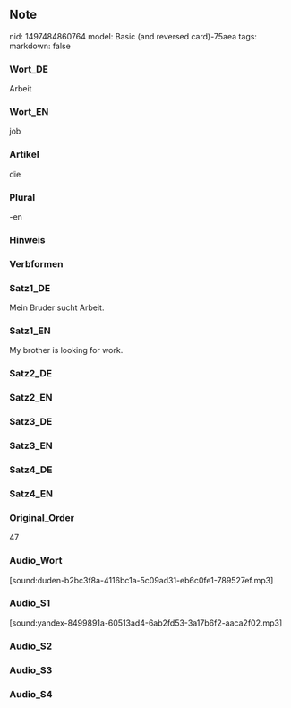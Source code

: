 ## Note
nid: 1497484860764
model: Basic (and reversed card)-75aea
tags: 
markdown: false

### Wort_DE
Arbeit

### Wort_EN
job

### Artikel
die

### Plural
-en

### Hinweis


### Verbformen


### Satz1_DE
Mein Bruder sucht Arbeit.

### Satz1_EN
My brother is looking for work.

### Satz2_DE


### Satz2_EN


### Satz3_DE


### Satz3_EN


### Satz4_DE


### Satz4_EN


### Original_Order
47

### Audio_Wort
[sound:duden-b2bc3f8a-4116bc1a-5c09ad31-eb6c0fe1-789527ef.mp3]

### Audio_S1
[sound:yandex-8499891a-60513ad4-6ab2fd53-3a17b6f2-aaca2f02.mp3]

### Audio_S2


### Audio_S3


### Audio_S4

